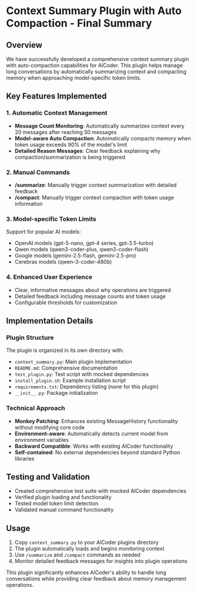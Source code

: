 # Context Summary Plugin with Auto Compaction - Final Summary

## Overview
We have successfully developed a comprehensive context summary plugin with auto-compaction capabilities for AICoder. This plugin helps manage long conversations by automatically summarizing context and compacting memory when approaching model-specific token limits.

## Key Features Implemented

### 1. Automatic Context Management
- **Message Count Monitoring**: Automatically summarizes context every 20 messages after reaching 50 messages
- **Model-aware Auto Compaction**: Automatically compacts memory when token usage exceeds 90% of the model's limit
- **Detailed Reason Messages**: Clear feedback explaining why compaction/summarization is being triggered

### 2. Manual Commands
- **/summarize**: Manually trigger context summarization with detailed feedback
- **/compact**: Manually trigger context compaction with token usage information

### 3. Model-specific Token Limits
Support for popular AI models:
- OpenAI models (gpt-5-nano, gpt-4 series, gpt-3.5-turbo)
- Qwen models (qwen3-coder-plus, qwen3-coder-flash)
- Google models (gemini-2.5-flash, gemini-2.5-pro)
- Cerebras models (qwen-3-coder-480b)

### 4. Enhanced User Experience
- Clear, informative messages about why operations are triggered
- Detailed feedback including message counts and token usage
- Configurable thresholds for customization

## Implementation Details

### Plugin Structure
The plugin is organized in its own directory with:
- `context_summary.py`: Main plugin implementation
- `README.md`: Comprehensive documentation
- `test_plugin.py`: Test script with mocked dependencies
- `install_plugin.sh`: Example installation script
- `requirements.txt`: Dependency listing (none for this plugin)
- `__init__.py`: Package initialization

### Technical Approach
- **Monkey Patching**: Enhances existing MessageHistory functionality without modifying core code
- **Environment-aware**: Automatically detects current model from environment variables
- **Backward Compatible**: Works with existing AICoder functionality
- **Self-contained**: No external dependencies beyond standard Python libraries

## Testing and Validation
- Created comprehensive test suite with mocked AICoder dependencies
- Verified plugin loading and functionality
- Tested model token limit detection
- Validated manual command functionality

## Usage
1. Copy `context_summary.py` to your AICoder plugins directory
2. The plugin automatically loads and begins monitoring context
3. Use `/summarize` and `/compact` commands as needed
4. Monitor detailed feedback messages for insights into plugin operations

This plugin significantly enhances AICoder's ability to handle long conversations while providing clear feedback about memory management operations.